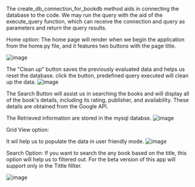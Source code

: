 The create_db_connection_for_bookdb method aids in connecting the database to the code.
We may run the query with the aid of the execute_query function, which can receive the connection and query as parameters and return the query results.

Home option:
The home page will render when we begin the application from the home.py file, and it features two buttons with the page title.

![image](https://github.com/user-attachments/assets/962d3b9a-f5eb-49c8-839e-4c7620fbbd97)

The "Clean up" button saves the previously evaluated data and helps us reset the database. click the button, predefined query executed will clean up the data.
![image](https://github.com/user-attachments/assets/8f1ea4bf-a89a-45c4-a307-c8e1b1853841)

The Search Button will assist us in searching the books and will display all of the book's details, including its rating, publisher, and availability. These details are obtained from the Google API.

The Retrieved information are stored in the mysql databse.
![image](https://github.com/user-attachments/assets/f3a1e22a-ad5a-4148-bd13-e9f11f7db3ce)


Grid View option:

It wil help us to populate the data in user friendly mode.
![image](https://github.com/user-attachments/assets/367c49b1-0e6d-4ede-a857-29d03ff3b91d)


Search Option:
 If you want to search the any book based on the title, this option will help us to filtered out. 
For the beta version of this app will support only in the Tittle fillter.

![image](https://github.com/user-attachments/assets/ca649328-1a9c-40bf-9b1f-360283d1bbd0)

